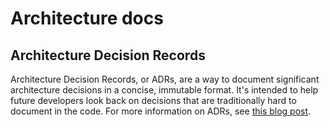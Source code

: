 # Architecture docs

## Architecture Decision Records
Architecture Decision Records, or ADRs, are a way to document significant architecture decisions in a concise, immutable format. It's intended to help future developers look back on decisions that are traditionally hard to document in the code. For more information on ADRs, see [this blog post][adr].

[adr]: http://thinkrelevance.com/blog/2011/11/15/documenting-architecture-decisions
